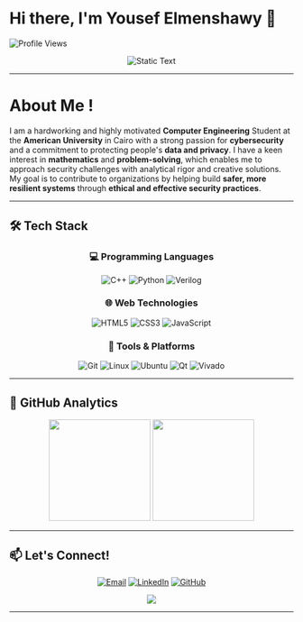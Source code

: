 # Hi there, I'm Yousef Elmenshawy 👋
![Profile Views](https://komarev.com/ghpvc/?username=YousefElmenshawy&color=blueviolet&style=flat-square)

<div align="center">
  <img src="https://readme-typing-svg.herokuapp.com?font=Fira+Code&size=22&duration=1&pause=999999&color=58A6FF&center=true&vCenter=true&width=800&lines=Computer+Engineering+Student+%7C+Cyber+Security+Enthusiast" alt="Static Text" />
</div>

---

# About Me !

I am a hardworking and highly motivated **Computer Engineering** Student at the **American University** in Cairo with a strong passion for **cybersecurity** and a commitment to protecting people's **data and privacy**. I have a keen interest in **mathematics** and **problem-solving**, which enables me to approach security challenges with analytical rigor and creative solutions. My goal is to contribute to organizations by helping build **safer, more resilient systems** through **ethical and effective security practices**.

---

## 🛠️ Tech Stack

<div align="center">

### 💻 Programming Languages
![C++](https://img.shields.io/badge/C++-%2300599C.svg?style=for-the-badge&logo=c%2B%2B&logoColor=white)
![Python](https://img.shields.io/badge/Python-3670A0?style=for-the-badge&logo=python&logoColor=ffdd54)
![Verilog](https://img.shields.io/badge/Verilog-%23000000.svg?style=for-the-badge&logo=verilog&logoColor=white)

### 🌐 Web Technologies
![HTML5](https://img.shields.io/badge/HTML5-%23E34F26.svg?style=for-the-badge&logo=html5&logoColor=white)
![CSS3](https://img.shields.io/badge/CSS3-%231572B6.svg?style=for-the-badge&logo=css3&logoColor=white)
![JavaScript](https://img.shields.io/badge/JavaScript-%23323330.svg?style=for-the-badge&logo=javascript&logoColor=%23F7DF1E)

### 🔧 Tools & Platforms
![Git](https://img.shields.io/badge/Git-%23F05033.svg?style=for-the-badge&logo=git&logoColor=white)
![Linux](https://img.shields.io/badge/Linux-FCC624?style=for-the-badge&logo=linux&logoColor=black)
![Ubuntu](https://img.shields.io/badge/Ubuntu-E95420?style=for-the-badge&logo=ubuntu&logoColor=white)
![Qt](https://img.shields.io/badge/Qt-%23217346.svg?style=for-the-badge&logo=Qt&logoColor=white)
![Vivado](https://img.shields.io/badge/Xilinx%20Vivado-%23FF6600.svg?style=for-the-badge&logo=xilinx&logoColor=white)

</div>

---



## 🚀 GitHub Analytics

<div align="center">
  <img height="180em" src="https://github-readme-stats.vercel.app/api?username=YousefElmenshawy&show_icons=true&theme=tokyonight&include_all_commits=true&count_private=true&hide_border=true"/>
  <img height="180em" src="https://github-readme-stats.vercel.app/api/top-langs/?username=YousefElmenshawy&layout=compact&langs_count=8&theme=tokyonight&hide_border=true"/>
</div>

---


## 📫 Let's Connect!

<div align="center">
  
[![Email](https://img.shields.io/badge/Email-D14836?style=for-the-badge&logo=gmail&logoColor=white)](mailto:yousefelmenshawi@aucegypt.edu)
[![LinkedIn](https://img.shields.io/badge/LinkedIn-0077B5?style=for-the-badge&logo=linkedin&logoColor=white)](http://linkedin.com/in/yousef-ibrahim-elmenshawy-18ab22336)
[![GitHub](https://img.shields.io/badge/GitHub-100000?style=for-the-badge&logo=github&logoColor=white)](https://github.com/YousefElmenshawy)

</div>


<div align="center">
  <img src="https://capsule-render.vercel.app/api?type=waving&color=gradient&height=100&section=footer&text=Thanks%20for%20visiting!&fontSize=16&fontAlignY=65&desc=Let's%20build%20something%20amazing%20together!&descAlignY=51&descAlign=center"/>
</div>

---
